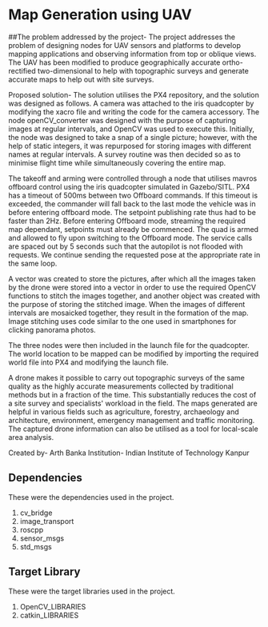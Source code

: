 # Map Generation using UAV
 
 
##The problem addressed by the project-
The project addresses the problem of designing nodes for UAV sensors and platforms to develop mapping applications and observing information from top or oblique views. The UAV has been modified to produce geographically accurate ortho-rectified two-dimensional to help with topographic surveys and generate accurate maps to help out with site surveys. 

Proposed solution-
The solution utilises the PX4 repository, and the solution was designed as follows. A camera was attached to the iris quadcopter by modifying the xacro file and writing the code for the camera accessory. The node openCV_converter was designed with the purpose of capturing images at regular intervals, and OpenCV was used to execute this. Initially, the node was designed to take a snap of a single picture; however, with the help of static integers, it was repurposed for storing images with different names at regular intervals. A survey routine was then decided so as to minimise flight time while simultaneously covering the entire map. 

The takeoff and arming were controlled through a node that utilises mavros offboard control using the iris quadcopter simulated in Gazebo/SITL. PX4 has a timeout of 500ms between two Offboard commands. If this timeout is exceeded, the commander will fall back to the last mode the vehicle was in before entering offboard mode. The setpoint publishing rate thus had to be faster than 2Hz. Before entering Offboard mode, streaming the required map dependant, setpoints must already be commenced. The quad is armed and allowed to fly upon switching to the Offboard mode. The service calls are spaced out by 5 seconds such that the autopilot is not flooded with requests. We continue sending the requested pose at the appropriate rate in the same loop.

A vector was created to store the pictures,  after which all the images taken by the drone were stored into a vector in order to use the required OpenCV functions to stitch the images together, and another object was created with the purpose of storing the stitched image. When the images of different intervals are mosaicked together, they result in the formation of the map. Image stitching uses code similar to the one used in smartphones for clicking panorama photos. 

The three nodes were then included in the launch file for the quadcopter. The world location to be mapped can be modified by importing the required world file into PX4 and modifying the launch file. 

A drone makes it possible to carry out topographic surveys of the same quality as the highly accurate measurements collected by traditional methods but in a fraction of the time. This substantially reduces the cost of a site survey and specialists' workload in the field.
The maps generated are helpful in various fields such as agriculture, forestry, archaeology and architecture, environment, emergency management and traffic monitoring. The captured drone information can also be utilised as a tool for local-scale area analysis. 

Created by- Arth Banka 
Institution- Indian Institute of Technology Kanpur
 
## Dependencies
These were the dependencies used in the project.
1. cv_bridge
2. image_transport
3. roscpp
4. sensor_msgs
5. std_msgs

## Target Library
These were the target libraries used in the project.
1. OpenCV_LIBRARIES
2. catkin_LIBRARIES
